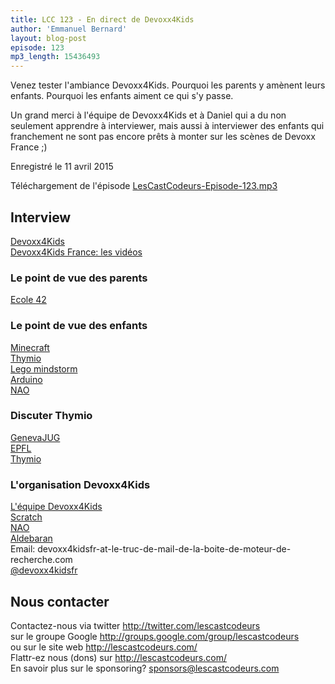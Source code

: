 ```yaml
---
title: LCC 123 - En direct de Devoxx4Kids
author: 'Emmanuel Bernard'
layout: blog-post
episode: 123
mp3_length: 15436493
---
```

Venez tester l'ambiance Devoxx4Kids.
Pourquoi les parents y amènent leurs enfants.
Pourquoi les enfants aiment ce qui s'y passe.

Un grand merci à l'équipe de Devoxx4Kids et à Daniel qui a du non seulement apprendre à interviewer,
mais aussi à interviewer des enfants qui franchement ne sont pas encore prêts à monter sur les scènes de Devoxx France ;)

Enregistré le 11 avril 2015

Téléchargement de l'épisode [LesCastCodeurs-Episode-123.mp3](http://traffic.libsyn.com/lescastcodeurs/LesCastCodeurs-Episode-123.mp3)  

## Interview

[Devoxx4Kids](http://www.devoxx4kids.org)  
[Devoxx4Kids France: les vidéos](http://www.devoxx4kids.org/press-media/press-france/)  

### Le point de vue des parents

[Ecole 42](http://www.42.fr)  

### Le point de vue des enfants

[Minecraft](https://minecraft.net)  
[Thymio](https://aseba.wikidot.com/en:thymio)  
[Lego mindstorm](http://www.lego.com/en-us/mindstorms/?domainredir=mindstorms.lego.com)  
[Arduino](http://www.arduino.cc)  
[NAO](https://www.aldebaran.com/en/humanoid-robot/nao-robot)  

### Discuter Thymio

[GenevaJUG](http://genevajug.ch)  
[EPFL](http://www.epfl.ch)  
[Thymio](https://aseba.wikidot.com/en:thymio)  

### L'organisation Devoxx4Kids

[L'équipe Devoxx4Kids](http://www.devoxx4kids.org/teams/)  
[Scratch](https://scratch.mit.edu)  
[NAO](https://www.aldebaran.com/en/humanoid-robot/nao-robot)  
[Aldebaran](https://www.aldebaran.com)  
Email: devoxx4kidsfr-at-le-truc-de-mail-de-la-boite-de-moteur-de-recherche.com  
[@devoxx4kidsfr](https://twitter.com/devoxx4kidsfr)  

## Nous contacter

Contactez-nous via twitter <http://twitter.com/lescastcodeurs>  
sur le groupe Google <http://groups.google.com/group/lescastcodeurs>  
ou sur le site web <http://lescastcodeurs.com/>  
Flattr-ez nous (dons) sur <http://lescastcodeurs.com/>  
En savoir plus sur le sponsoring? sponsors@lescastcodeurs.com

